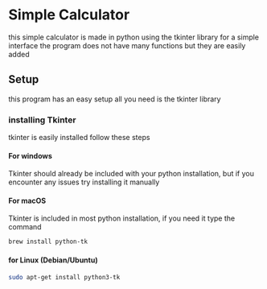 # Simple Calculator
this simple calculator is made in python using
the tkinter library for a simple interface
the program does not have many functions but they are easily
added 

## Setup
this program has an easy setup all you need is the tkinter library

### installing Tkinter

tkinter is easily installed follow these steps

#### For windows

Tkinter should already be included with your python installation, but if you encounter any issues try installing it manually

#### For macOS
Tkinter is included in most python installation, if you need it type the command
```bash
brew install python-tk
```
#### for Linux (Debian/Ubuntu)
```bash
sudo apt-get install python3-tk
```

